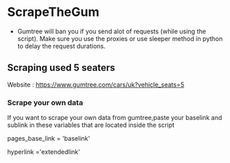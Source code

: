 # ScrapeTheGum
- Gumtree will ban you if you send alot of requests (while using the script). Make sure you use the proxies or use sleeper method in python to delay the request durations.
## Scraping used 5 seaters
Website : https://www.gumtree.com/cars/uk?vehicle_seats=5

### Scrape your own data
If you want to scrape your own data from gumtree,paste your baselink and sublink in these variables that are located inside the script

pages_base_link = 'baselink'

hyperlink ='extendedlink'
